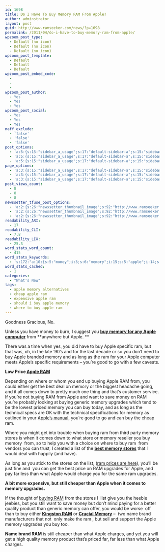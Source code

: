 ```yaml
---
id: 1698
title: Do I Have To Buy Memory RAM From Apple?
author: adminstrator
layout: post
guid: http://www.ramseeker.com/news/?p=1698
permalink: /2011/04/do-i-have-to-buy-memory-ram-from-apple/
wpzoom_post_type:
  - Default (no icon)
  - Default (no icon)
  - Default (no icon)
wpzoom_post_template:
  - Default
  - Default
  - Default
wpzoom_post_embed_code:
  - 
  - 
  - 
wpzoom_post_author:
  - Yes
  - Yes
  - Yes
wpzoom_post_social:
  - Yes
  - Yes
  - Yes
naff_exclude:
  - 'false'
  - 'false'
  - 'false'
post_options:
  - 'a:5:{s:15:"sidebar_a_usage";s:17:"default-sidebar-a";s:15:"sidebar_b_usage";s:17:"default-sidebar-b";s:9:"hwa_usage";s:17:"default-headerbar";s:8:"ad_above";s:0:"";s:8:"ad_below";s:0:"";}'
  - 'a:5:{s:15:"sidebar_a_usage";s:17:"default-sidebar-a";s:15:"sidebar_b_usage";s:17:"default-sidebar-b";s:9:"hwa_usage";s:17:"default-headerbar";s:8:"ad_above";s:0:"";s:8:"ad_below";s:0:"";}'
  - 'a:5:{s:15:"sidebar_a_usage";s:17:"default-sidebar-a";s:15:"sidebar_b_usage";s:17:"default-sidebar-b";s:9:"hwa_usage";s:17:"default-headerbar";s:8:"ad_above";s:0:"";s:8:"ad_below";s:0:"";}'
page_options:
  - 'a:3:{s:15:"sidebar_a_usage";s:17:"default-sidebar-a";s:15:"sidebar_b_usage";s:17:"default-sidebar-b";s:9:"hwa_usage";s:17:"default-headerbar";}'
  - 'a:3:{s:15:"sidebar_a_usage";s:17:"default-sidebar-a";s:15:"sidebar_b_usage";s:17:"default-sidebar-b";s:9:"hwa_usage";s:17:"default-headerbar";}'
  - 'a:3:{s:15:"sidebar_a_usage";s:17:"default-sidebar-a";s:15:"sidebar_b_usage";s:17:"default-sidebar-b";s:9:"hwa_usage";s:17:"default-headerbar";}'
post_views_count:
  - 8
  - 8
  - 8
newssetter_tfuse_post_options:
  - 'a:2:{s:26:"newssetter_thumbnail_image";s:92:"http://www.ramseeker.com/wp-content/uploads/2011/04/Screen-shot-2011-04-11-at-3.41.46-PM.png";s:24:"newssetter_disable_image";s:4:"true";}'
  - 'a:2:{s:26:"newssetter_thumbnail_image";s:92:"http://www.ramseeker.com/wp-content/uploads/2011/04/Screen-shot-2011-04-11-at-3.41.46-PM.png";s:24:"newssetter_disable_image";s:4:"true";}'
  - 'a:2:{s:26:"newssetter_thumbnail_image";s:92:"http://www.ramseeker.com/wp-content/uploads/2011/04/Screen-shot-2011-04-11-at-3.41.46-PM.png";s:24:"newssetter_disable_image";s:4:"true";}'
readability_ARI:
  - 17
readability_CLI:
  - 7.8
readability_LIX:
  - 25.3
word_stats_word_count:
  - 415
word_stats_keywords:
  - 's:172:"a:10:{s:5:"money";i:3;s:6:"memory";i:15;s:5:"apple";i:14;s:4:"long";i:3;s:6:"buying";i:5;s:4:"best";i:3;s:5:"comes";i:3;s:8:"upgrades";i:5;s:6:"stores";i:4;s:4:"list";i:3;}";'
word_stats_cached:
  - 1
categories:
  - "What's New"
tags:
  - apple memory alternatives
  - cheap apple ram
  - expensive apple ram
  - should i buy apple memory
  - where to buy apple ram
---
```

<div style="float: right; margin-right: 5px;">
</div>

<div style="float: right; margin-right: 5px;">
</div>

<div style="float: right; margin-right: 5px;">
</div>

Goodness Gracious, No.

Unless you have money to burn, I suggest you **[buy memory for any Apple computer][1]** from **anywhere but Apple. **

There was a time when yes, you did have to buy Apple specific ram, but that was, oh, in the late &#8217;90&#8217;s and for the last decade or so you don&#8217;t need to buy Apple branded memory and as long as the ram for your Apple computer meets Apple&#8217;s specific requirements &#8211; you&#8217;re good to go with a few caveats.

**Low Price [Apple RAM][2]**

Depending on where or whom you end up buying Apple RAM from, you could either get the best deal on memory or the biggest headache going, and it all comes down to pretty much one thing and that&#8217;s customer service. If you&#8217;re not buying RAM from Apple and want to save money on RAM you&#8217;re probably looking at buying generic memory upgrades which tend to be the lowest priced memory you can buy today, and as long as the technical specs are OK with the technical specifications for memory as outlined in your [Apple&#8217;s manual][3], you&#8217;re good to go and can buy the cheap ram.

Where you might get into trouble when buying ram from third party memory stores is when it comes down to what store or memory reseller you buy memory  from, so to help you with a choice on where to buy ram  from vendors you can trust, I created a list of the **[best memory stores][4]** that I would deal with happily (and have).

As long as you stick to the stores on the list, ([ram prices are here][5]), you&#8217;ll be just fine and  you can get the best price on RAM upgrades for Apple, and pay far less than what Apple would charge you for the same ram upgrades.

**A bit more expensive, but still cheaper than Apple when it comes to memory upgrades.**

If the thought of [buying RAM][6] from the stores I  list give you the heebie jeebies, but you still want to save money but don&#8217;t mind paying for a better quality product than generic memory can offer, you would be worse  off than to buy either **[Kingston RAM][7]** or **[Crucial Memory][8]** &#8211;  two name brand manufacturers that not  only make the ram , but sell and support the Apple memory upgrades you buy too.

**Name brand RAM** is still cheaper than what Apple charges, and yet you will get a high quality memory product that&#8217;s priced far, far less than what Apple charges.

 [1]: http://www.amazon.com/gp/redirect.html?ie=UTF8&location=http%3A%2F%2Fwww.amazon.com%2Fs%3Fie%3DUTF8%26ref_%3Dnb_sb_ss_c_1_12%26field-keywords%3Dapple%2520memory%26url%3Dsearch-alias%253Delectronics%26sprefix%3Dapple%2520memory&tag=ramseeker-20&linkCode=ur2&camp=1789&creative=390957
 [2]: http://www.amazon.com/gp/redirect.html?ie=UTF8&location=http%3A%2F%2Fwww.amazon.com%2Fs%3Fie%3DUTF8%26x%3D0%26ref_%3Dnb_sb_noss%26y%3D0%26field-keywords%3Dapple%2520memory%26url%3Dsearch-alias%253Daps&tag=ramseeker-20&linkCode=ur2&camp=1789&creative=390957
 [3]: http://www.apple.com/support/ "apple support"
 [4]: http://www.ramseeker.com/where-to-buy-computer-memory-upgrades/
 [5]: http://www.ramseeker.com "apple memory"
 [6]: http://www.ramseeker.com "buy ram"
 [7]: http://www.amazon.com/gp/product/B001PS9UKW/ref=as_li_ss_tl?ie=UTF8&tag=ramseeker-20&linkCode=as2&camp=1789&creative=390957&creativeASIN=B001PS9UKW
 [8]: http://www.ramseeker.com/crucial